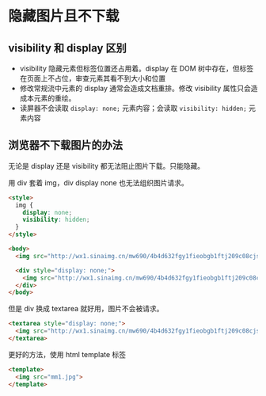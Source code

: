 # 隐藏图片且不下载

## visibility 和 display 区别

* visibility 隐藏元素但标签位置还占用着。display 在 DOM 树中存在，但标签在页面上不占位，审查元素其看不到大小和位置
* 修改常规流中元素的 display 通常会造成文档重排。修改 visibility 属性只会造成本元素的重绘。
* 读屏器不会读取 `display: none;` 元素内容；会读取 `visibility: hidden;` 元素内容

## 浏览器不下载图片的办法

无论是 display 还是 visibility 都无法阻止图片下载。只能隐藏。

用 div 套着 img，div display none 也无法组织图片请求。

```html
<style>
  img {
    display: none;
    visibility: hidden;
  }
</style>

<body>
  <img src="http://wx1.sinaimg.cn/mw690/4b4d632fgy1fieobgb1ftj209c08cjse.jpg">

  <div style="display: none;">
    <img src="http://wx1.sinaimg.cn/mw690/4b4d632fgy1fieobgb1ftj209c08cjse.jpg">
  </div>
</body>
```

但是 div 换成 textarea 就好用，图片不会被请求。

```html
<textarea style="display: none;">
  <img src="http://wx1.sinaimg.cn/mw690/4b4d632fgy1fieobgb1ftj209c08cjse.jpg">
</textarea>
```

更好的方法，使用 html template 标签

```html
<template>
  <img src="mm1.jpg">
</template>
```

